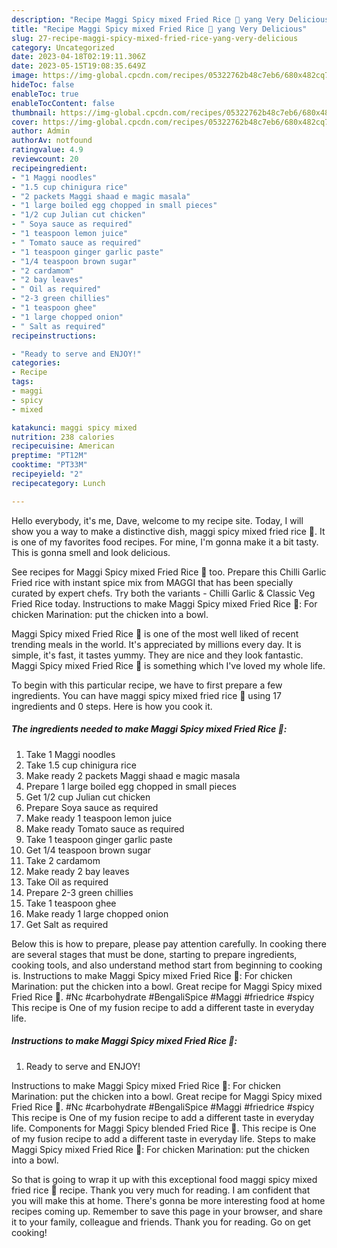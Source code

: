 ```yaml
---
description: "Recipe Maggi Spicy mixed Fried Rice 🍚 yang Very Delicious"
title: "Recipe Maggi Spicy mixed Fried Rice 🍚 yang Very Delicious"
slug: 27-recipe-maggi-spicy-mixed-fried-rice-yang-very-delicious
category: Uncategorized
date: 2023-04-18T02:19:11.306Z
date: 2023-05-15T19:08:35.649Z
image: https://img-global.cpcdn.com/recipes/05322762b48c7eb6/680x482cq70/maggi-spicy-mixed-fried-rice-recipe-main-photo.jpg
hideToc: false
enableToc: true
enableTocContent: false
thumbnail: https://img-global.cpcdn.com/recipes/05322762b48c7eb6/680x482cq70/maggi-spicy-mixed-fried-rice-recipe-main-photo.jpg
cover: https://img-global.cpcdn.com/recipes/05322762b48c7eb6/680x482cq70/maggi-spicy-mixed-fried-rice-recipe-main-photo.jpg
author: Admin
authorAv: notfound
ratingvalue: 4.9
reviewcount: 20
recipeingredient:
- "1 Maggi noodles"
- "1.5 cup chinigura rice"
- "2 packets Maggi shaad e magic masala"
- "1 large boiled egg chopped in small pieces"
- "1/2 cup Julian cut chicken"
- " Soya sauce as required"
- "1 teaspoon lemon juice"
- " Tomato sauce as required"
- "1 teaspoon ginger garlic paste"
- "1/4 teaspoon brown sugar"
- "2 cardamom"
- "2 bay leaves"
- " Oil as required"
- "2-3 green chillies"
- "1 teaspoon ghee"
- "1 large chopped onion"
- " Salt as required"
recipeinstructions:

- "Ready to serve and ENJOY!"
categories:
- Recipe
tags:
- maggi
- spicy
- mixed

katakunci: maggi spicy mixed 
nutrition: 238 calories
recipecuisine: American
preptime: "PT12M"
cooktime: "PT33M"
recipeyield: "2"
recipecategory: Lunch

---
```



Hello everybody, it's me, Dave, welcome to my recipe site. Today, I will show you a way to make a distinctive dish, maggi spicy mixed fried rice 🍚. It is one of my favorites food recipes. For mine, I'm gonna make it a bit tasty. This is gonna smell and look delicious.

See recipes for Maggi Spicy mixed Fried Rice 🍚 too. Prepare this Chilli Garlic Fried rice with instant spice mix from MAGGI that has been specially curated by expert chefs. Try both the variants - Chilli Garlic &amp; Classic Veg Fried Rice today. Instructions to make Maggi Spicy mixed Fried Rice 🍚: For chicken Marination: put the chicken into a bowl.

Maggi Spicy mixed Fried Rice 🍚 is one of the most well liked of recent trending meals in the world. It's appreciated by millions every day. It is simple, it's fast, it tastes yummy. They are nice and they look fantastic. Maggi Spicy mixed Fried Rice 🍚 is something which I've loved my whole life.


To begin with this particular recipe, we have to first prepare a few ingredients. You can have maggi spicy mixed fried rice 🍚 using 17 ingredients and 0 steps. Here is how you cook it.

<!--inarticleads1-->

##### The ingredients needed to make Maggi Spicy mixed Fried Rice 🍚:

1. Take 1 Maggi noodles
1. Take 1.5 cup chinigura rice
1. Make ready 2 packets Maggi shaad e magic masala
1. Prepare 1 large boiled egg chopped in small pieces
1. Get 1/2 cup Julian cut chicken
1. Prepare  Soya sauce as required
1. Make ready 1 teaspoon lemon juice
1. Make ready  Tomato sauce as required
1. Take 1 teaspoon ginger garlic paste
1. Get 1/4 teaspoon brown sugar
1. Take 2 cardamom
1. Make ready 2 bay leaves
1. Take  Oil as required
1. Prepare 2-3 green chillies
1. Take 1 teaspoon ghee
1. Make ready 1 large chopped onion
1. Get  Salt as required


Below this is how to prepare, please pay attention carefully. In cooking there are several stages that must be done, starting to prepare ingredients, cooking tools, and also understand method start from beginning to cooking is. Instructions to make Maggi Spicy mixed Fried Rice 🍚: For chicken Marination: put the chicken into a bowl. Great recipe for Maggi Spicy mixed Fried Rice 🍚. #Nc #carbohydrate #BengaliSpice #Maggi #friedrice #spicy This recipe is One of my fusion recipe to add a different taste in everyday life. 

<!--inarticleads2-->

##### Instructions to make Maggi Spicy mixed Fried Rice 🍚:


1. Ready to serve and ENJOY!

Instructions to make Maggi Spicy mixed Fried Rice 🍚: For chicken Marination: put the chicken into a bowl. Great recipe for Maggi Spicy mixed Fried Rice 🍚. #Nc #carbohydrate #BengaliSpice #Maggi #friedrice #spicy This recipe is One of my fusion recipe to add a different taste in everyday life. Components for Maggi Spicy blended Fried Rice 🍚. This recipe is One of my fusion recipe to add a different taste in everyday life. Steps to make Maggi Spicy mixed Fried Rice 🍚: For chicken Marination: put the chicken into a bowl. 

So that is going to wrap it up with this exceptional food maggi spicy mixed fried rice 🍚 recipe. Thank you very much for reading. I am confident that you will make this at home. There's gonna be more interesting food at home recipes coming up. Remember to save this page in your browser, and share it to your family, colleague and friends. Thank you for reading. Go on get cooking!
